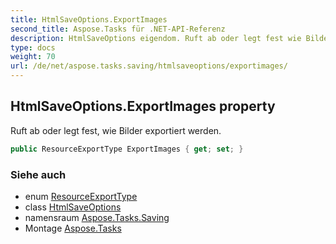 ```yaml
---
title: HtmlSaveOptions.ExportImages
second_title: Aspose.Tasks für .NET-API-Referenz
description: HtmlSaveOptions eigendom. Ruft ab oder legt fest wie Bilder exportiert werden.
type: docs
weight: 70
url: /de/net/aspose.tasks.saving/htmlsaveoptions/exportimages/
---
```

## HtmlSaveOptions.ExportImages property

Ruft ab oder legt fest, wie Bilder exportiert werden.

```csharp
public ResourceExportType ExportImages { get; set; }
```

### Siehe auch

* enum [ResourceExportType](../../../aspose.tasks/resourceexporttype/)
* class [HtmlSaveOptions](../)
* namensraum [Aspose.Tasks.Saving](../../htmlsaveoptions/)
* Montage [Aspose.Tasks](../../../)


